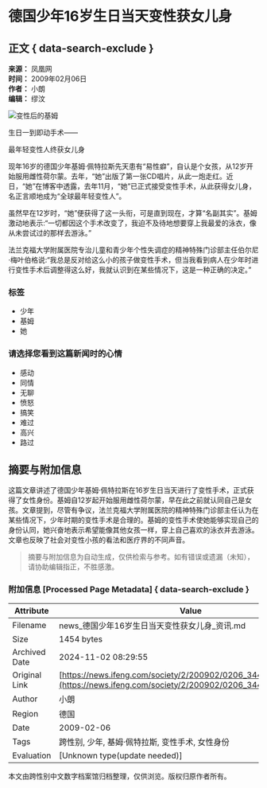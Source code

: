 # 德国少年16岁生日当天变性获女儿身

## 正文 { data-search-exclude }


**来源：** 凤凰网  
**时间：** 2009年02月06日  
**作者：** 小朗  
**编辑：** 缪汶  

![变性后的基姆](http://img.ifeng.com/hres/200902/06/07/946dd97d54f02817b5e1f8d4198f3646.jpg)

生日一到即动手术——

最年轻变性人终获女儿身

现年16岁的德国少年基姆·佩特拉斯先天患有“易性癖”，自认是个女孩，从12岁开始服用雌性荷尔蒙。去年，“她”出版了第一张CD唱片，从此一炮走红。近日，“她”在博客中透露，去年11月，“她”已正式接受变性手术，从此获得女儿身，名正言顺地成为“全球最年轻变性人”。

虽然早在12岁时，“她”便获得了这一头衔，可是直到现在，才算“名副其实”。基姆激动地表示:“一切都因这个手术改变了，我迫不及待地想要穿上我最爱的泳衣，像从未尝试过的那样去游泳。”

法兰克福大学附属医院专治儿童和青少年个性失调症的精神特殊门诊部主任伯尔尼·梅叶伯格说:“我总是反对给这么小的孩子做变性手术，但当我看到病人在少年时进行变性手术后调整得这么好，我就认识到在某些情况下，这是一种正确的决定。”

### 标签
- 少年
- 基姆
- 她

### 请选择您看到这篇新闻时的心情
- 感动 
- 同情 
- 无聊 
- 愤怒 
- 搞笑 
- 难过 
- 高兴 
- 路过 

## 摘要与附加信息

<!-- tcd_abstract -->
这篇文章讲述了德国少年基姆·佩特拉斯在16岁生日当天进行了变性手术，正式获得了女性身份。基姆自12岁起开始服用雌性荷尔蒙，早在此之前就认同自己是女孩。文章提到，尽管有争议，法兰克福大学附属医院的精神特殊门诊部主任认为在某些情况下，少年时期的变性手术是合理的。基姆的变性手术使她能够实现自己的身份认同，她兴奋地表示希望能像其他女孩一样，穿上自己喜欢的泳衣并去游泳。文章也反映了社会对变性小孩的看法和医疗界的不同声音。
<!-- tcd_abstract_end -->

> 摘要与附加信息为自动生成，仅供检索与参考。如有错误或遗漏（未知），请协助编辑指正，不胜感激。

### 附加信息 [Processed Page Metadata] { data-search-exclude }

| Attribute       | Value                                  |
|-----------------|----------------------------------------|
| Filename        | news_德国少年16岁生日当天变性获女儿身_资讯.md                             |
| Size            | 1454 bytes                           |
| Archived Date   | 2024-11-02 08:29:55                             |
| Original Link   | [https://news.ifeng.com/society/2/200902/0206_344_997352.shtml](https://news.ifeng.com/society/2/200902/0206_344_997352.shtml)                       |
| Author          | 小朗                               |
| Region          | 德国                               |
| Date            | 2009-02-06                                 |
| Tags            | 跨性别, 少年, 基姆·佩特拉斯, 变性手术, 女性身份                                 |
| Evaluation            | [Unknown type(update needed)]                                 |
<!-- tcd_table_end -->

本文由跨性别中文数字档案馆归档整理，仅供浏览。版权归原作者所有。
